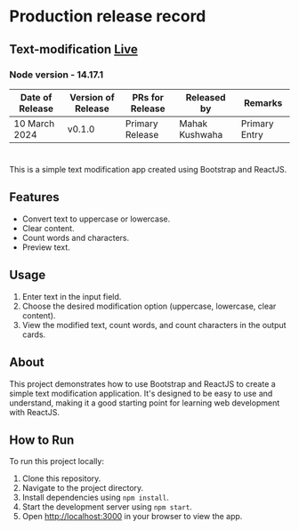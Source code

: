 # Production release record
## Text-modification [Live](https://text-modification.netlify.app/)
### Node version - 14.17.1

| Date of Release  | Version of Release | PRs for Release | Released by    | Remarks       |
| ---------------- | ------------------ | --------------- | -------------- | ------------- |
| 10 March 2024 | v0.1.0             | Primary Release | Mahak Kushwaha | Primary Entry |

#
This is a simple text modification app created using Bootstrap and ReactJS.

## Features

- Convert text to uppercase or lowercase.
- Clear content.
- Count words and characters.
- Preview text.

## Usage

1. Enter text in the input field.
2. Choose the desired modification option (uppercase, lowercase, clear content).
3. View the modified text, count words, and count characters in the output cards.

## About

This project demonstrates how to use Bootstrap and ReactJS to create a simple text modification application. It's designed to be easy to use and understand, making it a good starting point for learning web development with ReactJS.

## How to Run

To run this project locally:

1. Clone this repository.
2. Navigate to the project directory.
3. Install dependencies using `npm install`.
4. Start the development server using `npm start`.
5. Open [http://localhost:3000](http://localhost:3000) in your browser to view the app.
